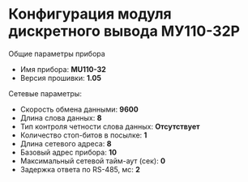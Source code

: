 # Конфигурация модуля дискретного вывода МУ110-32Р

Общие параметры прибора

- Имя прибора: **MU110-32**
- Версия прошивки: **1.05**

Сетевые параметры:

- Скорость обмена данными: **9600**
- Длина слова данных: **8**
- Тип контроля четности слова данных: **Отсутствует**
- Количество стоп-битов в посылке: **1**
- Длина сетевого адреса: **8**
- Базовый адрес прибора: **10**
- Максимальный сетевой тайм-аут (сек): **0**
- Задержка ответа по RS-485, мс: **2**
